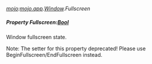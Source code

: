 _[mojo](../../modules/mojo/mojo-module.md):[mojo.app](../../modules/mojo/mojo-app.md).[Window](../../modules/mojo/mojo-app-window.md).Fullscreen_
##### Property Fullscreen:[Bool](../../modules/wonkey/wonkey-types-bool.md)
Window fullscreen state.

Note: The setter for this property deprecated! Please use BeginFullscreen/EndFullscreen instead.
